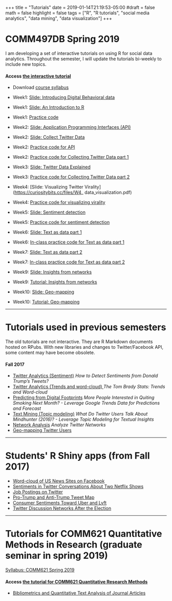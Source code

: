 +++
title = "Tutorials"
date = 2019-01-14T21:19:53-05:00
#draft = false
math = false
highlight = false
tags = ["R", "R tutorials", "social media analytics", "data mining", "data visualization"]
+++
# COMM497DB Spring 2019

I am developing a set of interactive tutorials on using R for social data analytics. Throughout the semester, I will update the tutorials bi-weekly to include new topics. 

#### Access [the interactive tutorial](https://curiositybits.shinyapps.io/R_social_data_analytics/)

* Download [course syllabus](https://curiositybits.cc/files/497db_syllabus.pdf)

* Week1: [Slide: Introducing Digital Behavioral data](https://curiositybits.cc/files/W1_1.pdf) 

* Week1: [Slide: An Introduction to R](https://curiositybits.cc/files/W1_2.pdf) 

* Week1: [Practice code](https://curiositybits.cc/files/W1_install_libraries_and_explore_data_frames.R) 

* Week2: [Slide: Application Programming Interfaces (API)](https://curiositybits.cc/files/W2_1.pdf) 

* Week2: [Slide: Collect Twitter Data](https://curiositybits.cc/files/W2_2.pdf) 

* Week2: [Practice code for API](https://curiositybits.cc/files/W2_API.R) 
* Week2: [Practice code for Collecting Twitter Data part 1](https://curiositybits.cc/files/W2_TW1.R) 

* Week3: [Slide: Twitter Data Explained](https://curiositybits.cc/files/W3_1.pdf) 

* Week3: [Practice code for Collecting Twitter Data part 2](https://curiositybits.cc/files/W3_TW2.R) 

* Week4: [Slide: Visualizing Twitter Virality](https://curiositybits.cc/files/W4_ data_visualization.pdf) 

* Week4: [Practice code for visualizing virality](https://curiositybits.cc/files/W4_visualizing_virality.R) 

* Week5: [Slide: Sentiment detection](https://curiositybits.cc/files/W5_1.pdf) 

* Week5: [Practice code for sentiment detection](https://curiositybits.cc/post/r_analytics9/) 

* Week6: [Slide: Text as data part 1](https://curiositybits.cc/files/W6_1.pdf) 

* Week6: [In-class practice code for Text as data part 1](https://curiositybits.cc/files/W6_1.R) 

* Week7: [Slide: Text as data part 2](https://curiositybits.cc/files/W7_1.pdf) 

* Week7: [In-class practice code for Text as data part 2](https://curiositybits.cc/files/W7_1.R) 

* Week9: [Slide: Insights from networks](https://curiositybits.cc/files/W9.pdf)

* Week9: [Tutorial: Insights from networks](http://rpubs.com/cosmopolitanvan/networks_497db)

* Week10: [Slide: Geo-mapping](https://curiositybits.cc/files/W10.pdf)

* Week10: [Tutorial: Geo-mapping](http://rpubs.com/cosmopolitanvan/geomapping_497db)
--- 
# Tutorials used in previous semesters
The old tutorials are not interactive. They are R Markdown documents hosted on RPubs. With new libraries and changes to Twitter/Facebook API, some content may have become obsolete. 

#### Fall 2017

* [Twitter Analytics (Sentiment)](http://rpubs.com/cosmopolitanvan/tweetsentiment) _How to Detect Sentiments from Donald Trump’s Tweets?_
* [Twitter Analytics (Trends and word-cloud) ](http://rpubs.com/cosmopolitanvan/trends_wordcloud) _The Tom Brady Stats: Trends and Word-cloud_
* [Predicting from Digital Footprints](http://rpubs.com/cosmopolitanvan/googletrends) _More People Interested in Quiting Smoking Next Month? - Leverage Google Trends Data for Predictions and Forecast_
* [Text Mining (Topic modeling)](http://rpubs.com/cosmopolitanvan/topicmodeling) _What Do Twitter Users Talk About Mindhunter (2016)? - Leverage Topic Modeling for Textual Insights_
* [Network Analysis](http://rpubs.com/cosmopolitanvan/twitternetworks) _Analyze Twitter Networks_
* [Geo-mapping Twitter Users](http://rpubs.com/cosmopolitanvan/327345) 

--- 
# Students' R Shiny apps (from Fall 2017)
* [Word-cloud of US News Sites on Facebook](https://mselimyilmaz.shinyapps.io/us_news_sites_on_facebook_2_may_2017/) 
* [Sentiments in Twitter Conversations About Two Netflix Shows](https://curiositybits.shinyapps.io/natalia_app/)
* [Job Postings on Twitter](https://curiositybits.shinyapps.io/Ariella_app/) 
* [Pro-Trump and Anti-Trump Tweet Map](https://collinproehlcomm492.shinyapps.io/commfinalappproject/) 
* [Consumer Sentiments Toward Uber and Lyft](https://rkellycomm497finalproject.shinyapps.io/Comm497_FinalProject/) 
* [Twitter Discussion Networks After the Election](https://curiositybits.shinyapps.io/Jacob_app/) 

--- 
# Tutorials for COMM621 Quantitative Methods in Research (graduate seminar in spring 2019)

[Syllabus: COMM621 Spring 2019](https://curiositybits.cc/files/comm621_spring2019.pdf)

#### Access [the tutorial for COMM621 Quantitative Research Methods](https://rpubs.com/cosmopolitanvan/comm621_prettydoc1)


* [Bibliometrics and Quantitative Text Analysis of Journal Articles](http://rpubs.com/cosmopolitanvan/textanalysis) 
